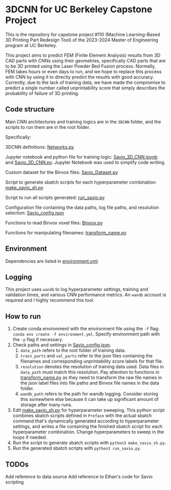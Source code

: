 # 3DCNN for UC Berkeley Capstone Project
This is the repository for capstone project #110 (Machine Learning-Based 3D Printing Part Redesign Tool) of the 2023-2024 Master of Engineering program at UC Berkeley. 

This project aims to predict FEM (Finite Element Analysis) results from 3D CAD parts with CNNs using their geometries, specifically CAD parts that are to be 3D printed using the Laser Powder Bed Fusion process. Normally, FEM takes hours or even days to run, and we hope to replace this process with CNN by using it to directly predict the results with good accuracy. Currently, due to the lack of training data, we have made the compromise to predict a single number called unprintability score that simply describes the probability of failure of 3D printing. 

## Code structure

Main CNN architectures and training logics are in the `3DCNN` folder, and the scripts to run them are in the root folder. 

Specifically:

3DCNN definitions: [Networks.py](./3DCNN/Networks.py)

Jupyter notebook and python file for training logic: [Savio_3D_CNN.ipynb](./3DCNN/Savio_3D_CNN.ipynb) and [Savio_3D_CNN.py](./3DCNN/Savio_3D_CNN.py). Jupyter Notebook was used to simplify code writing.

Custom dataset for the Binvox files: [Savio_Dataset.py](./3DCNN/Savio_Dataset.py)

Script to generate sbatch scripts for each hyperparameter combination: [make_savio_sh.py](./make_savio_sh.py)

Script to run all scripts generated: [run_savio.py](./run_savio.py)

Configuration file containing the data paths, log file paths, and resolution selection: [Savio_config.json](./Savio_config.json)

Functions to read Binvox voxel files: [Binvox.py](./3DCNN/Binvox.py)

Functions for manipulating filenames: [transform_name.py](./3DCNN/transform_name.py)

## Environment

Dependencies are listed in [environment.yml](./environment.yml). 

## Logging

This project uses `wandb` to log hyperparameter settings, training and validation times, and various CNN performance metrics. An `wandb` account is required and I highly recommend this tool. 

## How to run

1. Create conda environment with the environment file using the `-f` flag: `conda env create -f environment.yml`. Specify environment path with the `-p` flag if necessary.
2. Check paths and settings in [Savio_config.json](./Savio_config.json). 
    1. `data_path` refers to the root folder of training data. 
    2. `train_parts` and `val_parts` refer to  the json files containing the filenames and corresponding unprintability score labels for that file. 
    3. `resolution` denotes the resolution of training data used. Data files in `data_path` must match this resolution. Pay attention to functions in [transform_name.py](./3DCNN/transform_name.py) as they need to transform the raw file names in the json label files into file paths and Binvox file names in the data folder. 
    4. `wandb_path` refers to the path for wandb logging. Consider storing this somewhere else because it can take up significant amount of storage after many runs.
3. Edit [make_savio_sh.py](./make_savio_sh.py) for hyperparameter sweeping. This python script combines sbatch scripts defined in `Preface` with the actual sbatch command that's dynamically generated according to hyperparameter settings, and writes a file containing the finished sbatch script for each hyperparameter combination. Change hyperparameters to sweep in the loops if needed. 
4. Run the script to generate sbatch scripts with `python3 make_savio_sh.py`.
5. Run the generated sbatch scripts with `python3 run_savio.py`.

## TODOs

Add reference to data source
Add reference to Ethan's code for Savio scripting
